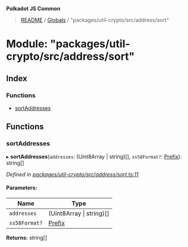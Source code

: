 **Polkadot JS Common**

> [README](../README.md) / [Globals](../globals.md) / "packages/util-crypto/src/address/sort"

# Module: "packages/util-crypto/src/address/sort"

## Index

### Functions

* [sortAddresses](_packages_util_crypto_src_address_sort_.md#sortaddresses)

## Functions

### sortAddresses

▸ **sortAddresses**(`addresses`: (Uint8Array \| string)[], `ss58Format?`: [Prefix](_packages_util_crypto_src_address_types_.md#prefix)): string[]

*Defined in [packages/util-crypto/src/address/sort.ts:11](https://github.com/polkadot-js/common/blob/c366e637/packages/util-crypto/src/address/sort.ts#L11)*

#### Parameters:

Name | Type |
------ | ------ |
`addresses` | (Uint8Array \| string)[] |
`ss58Format?` | [Prefix](_packages_util_crypto_src_address_types_.md#prefix) |

**Returns:** string[]
